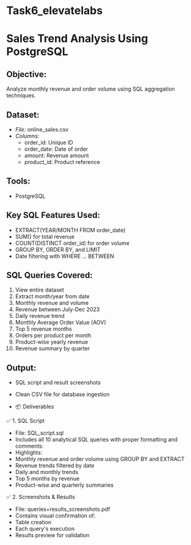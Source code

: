 # Task6_elevatelabs
# Sales Trend Analysis Using PostgreSQL

## Objective:
Analyze monthly revenue and order volume using SQL aggregation techniques.

## Dataset:
- *File:* online_sales.csv
- *Columns:*
  - order_id: Unique ID
  - order_date: Date of order
  - amount: Revenue amount
  - product_id: Product reference

## Tools:
- PostgreSQL

## Key SQL Features Used:
- EXTRACT(YEAR/MONTH FROM order_date)
- SUM() for total revenue
- COUNT(DISTINCT order_id) for order volume
- GROUP BY, ORDER BY, and LIMIT
- Date filtering with WHERE ... BETWEEN

## SQL Queries Covered:
1. View entire dataset
2. Extract month/year from date
3. Monthly revenue and volume
4. Revenue between July-Dec 2023
5. Daily revenue trend
6. Monthly Average Order Value (AOV)
7. Top 5 revenue months
8. Orders per product per month
9. Product-wise yearly revenue
10. Revenue summary by quarter

## Output:
- SQL script and result screenshots
- Clean CSV file for database ingestion
  
- 📦 Deliverables

✅ 1. SQL Script
- File: SQL_script.sql
- Includes all 10 analytical SQL queries with proper formatting and comments:
- Highlights:
- Monthly revenue and order volume using GROUP BY and EXTRACT
- Revenue trends filtered by date
- Daily and monthly trends
- Top 5 months by revenue
- Product-wise and quarterly summaries

✅ 2. Screenshots & Results
- File: queries+results_screenshots.pdf
- Contains visual confirmation of:
- Table creation
- Each query's execution
- Results preview for validation
